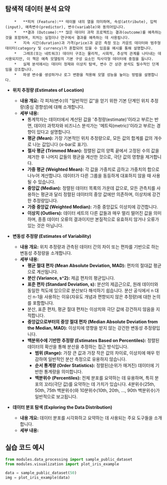 ## 탐색적 데이터 분석 요약
        *   **피처 (Feature):** 테이블 내의 열을 의미하며, 속성(attribute), 입력(input), 예측변수(predictor), 변수(variable)와 동의어입니다.
        *   **결과 (Outcome):** 많은 데이터 과학 프로젝트는 결과(outcome)를 예측하는 것을 포함하며, 피처는 실험이나 연구에서 결과를 예측하는 데 사용됩니다.
        *   지속 시간(duration)과 가격(price)과 같은 측정 또는 카운트 데이터와 범주형 데이터(category 및 currency)가 혼합되어 있을 수 있음을 예시를 통해 설명합니다.
        *   그래프(또는 네트워크) 데이터 구조는 물리적, 사회적, 추상적 관계를 나타내는 데 사용되지만, 이 책은 예측 모델링의 기본 구성 요소인 직사각형 데이터에 중점을 둡니다.
        *   실제 분석에서는 데이터 정제와 이상치 탐색, 변수 간 상관 분석도 필수적인 단계임을 강조합니다.
        *   파생 변수를 생성하거나 로그 변환을 적용해 모델 성능을 높이는 방법을 설명합니다.

*   **위치 추정량 (Estimates of Location)**
    *   **내용 개요:** 각 피처(변수)의 "일반적인 값"을 얻기 위한 기본 단계인 위치 추정량(중심 경향성)에 대해 소개합니다.
    *   **세부 내용:**
        *   통계학자는 데이터에서 계산된 값을 '추정량(estimate)'이라고 부르는 반면, 데이터 과학자와 비즈니스 분석가는 '메트릭(metric)'이라고 부르는 경향이 있다고 설명합니다.
        *   **평균 (Mean):** 가장 기본적인 위치 추정량으로, 모든 값의 합계를 값의 개수로 나눈 값입니다 (x-bar로 표기).
        *   **절사 평균 (Trimmed Mean):** 정렬된 값의 양쪽 끝에서 고정된 수의 값을 제거한 후 나머지 값들의 평균을 계산한 것으로, 극단 값의 영향을 제거합니다.
        *   **가중 평균 (Weighted Mean):** 각 값을 가중치로 곱하고 가중치의 합으로 나누어 계산합니다. 데이터가 다른 그룹을 동등하게 대표하지 않을 때 사용될 수 있습니다.
        *   **중앙값 (Median):** 정렬된 데이터 목록의 가운데 값으로, 모든 관측치를 사용하는 평균과 달리 정렬된 데이터의 중앙 값에만 의존하며, 이상치에 강건한 추정량입니다.
        *   **가중 중앙값 (Weighted Median):** 가중 중앙값도 이상치에 강건합니다.
        *   **이상치 (Outliers):** 데이터 세트의 다른 값들과 매우 멀리 떨어진 값을 의미하며, 종종 데이터 오류의 결과이지만 본질적으로 유효하지 않거나 오류가 있는 것은 아닙니다.

*   **변동성 추정량 (Estimates of Variability)**
    *   **내용 개요:** 위치 추정량과 관측된 데이터 간의 차이 또는 편차를 기반으로 하는 변동성 추정량을 소개합니다.
    *   **세부 내용:**
        *   **평균 절대 편차 (Mean Absolute Deviation, MAD):** 편차의 절대값 평균으로 계산됩니다.
        *   **분산 (Variance, s^2):** 제곱 편차의 평균입니다.
        *   **표준 편차 (Standard Deviation, s):** 분산의 제곱근으로, 원래 데이터와 동일한 척도에 있으므로 분산보다 해석하기 쉽습니다. 분산 공식에서 n 대신 n-1을 사용하는 이유(자유도 개념과 편향되지 않은 추정량)에 대한 논의를 포함합니다.
        *   분산, 표준 편차, 평균 절대 편차는 이상치와 극단 값에 강건하지 않음을 지적합니다.
        *   **중앙값으로부터의 중앙 절대 편차 (Median Absolute Deviation from the Median, MAD):** 이상치에 영향을 받지 않는 강건한 변동성 추정량입니다.
        *   **백분위수에 기반한 추정량 (Estimates Based on Percentiles):** 정렬된 데이터의 확산을 통해 분산을 추정하는 접근 방식입니다.
            *   **범위 (Range):** 가장 큰 값과 가장 작은 값의 차이로, 이상치에 매우 민감하여 일반적인 분산 측정으로 유용하지 않습니다.
            *   **순서 통계량 (Order Statistics):** 정렬된(순위가 매겨진) 데이터에 기반한 통계량을 의미합니다.
            *   **백분위수 (Percentiles):** 전체 분포를 요약하는 데 유용하며, 특히 분포의 꼬리(극단 값)를 요약하는 데 가치가 있습니다. 4분위수(25th, 50th, 75th 백분위수)와 10분위수(10th, 20th, ..., 90th 백분위수)가 일반적으로 보고됩니다.

*   **데이터 분포 탐색 (Exploring the Data Distribution)**
    *   **내용 개요:** 데이터 분포를 시각화하고 요약하는 데 사용되는 주요 도구들을 소개합니다.
    *   **세부 내용:**

## 실습 코드 예시

```python
from modules.data_processing import sample_public_dataset
from modules.visualization import plot_iris_example

data = sample_public_dataset(50)
img = plot_iris_example(data)
```

